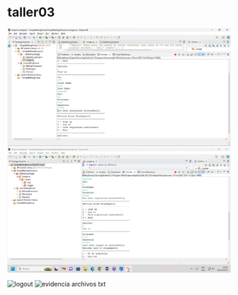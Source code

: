 # taller03
![creacion de usuario](https://raw.githubusercontent.com/jaut2k02/taller03/main/asp1.png)
![inicio de sesion de usuario](https://github.com/jaut2k02/taller03/blob/main/asp2.png)

![logout](https://github.com/jaut2k02/taller03/assets/107244270/d1a0cf29-516f-49f2-a535-b203fff35499)
![evidencia archivos txt](https://github.com/jaut2k02/taller03/assets/107244270/de74629c-f7d6-4f3e-bc6e-66d95d27f6b0)
